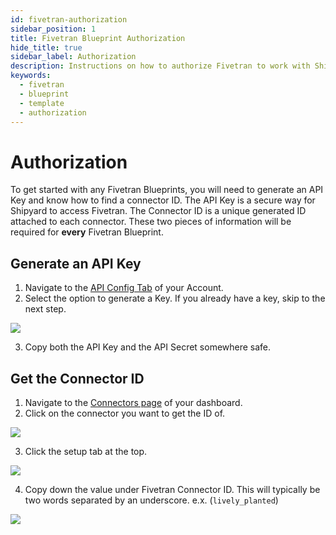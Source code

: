 ```yaml
---
id: fivetran-authorization
sidebar_position: 1
title: Fivetran Blueprint Authorization
hide_title: true
sidebar_label: Authorization
description: Instructions on how to authorize Fivetran to work with Shipyard's low-code Fivetran templates.
keywords:
  - fivetran
  - blueprint
  - template
  - authorization
---
```


#  Authorization

To get started with any Fivetran Blueprints, you will need to generate an API Key and know how to find a connector ID. The API Key is a secure way for Shipyard to access Fivetran. The Connector ID is a unique generated ID attached to each connector. These two pieces of information will be required for **every** Fivetran Blueprint.

## Generate an API Key

1. Navigate to the [API Config Tab](https://fivetran.com/dashboard/user/api-config) of your Account.
2. Select the option to generate a Key. If you already have a key, skip to the next step.

![](https://cdn.sanity.io/images/2xyydva6/production/a069c766b60b3b9787701b098f0360cf17050172-779x216.png?w=450)

3. Copy both the API Key and the API Secret somewhere safe.

## Get the Connector ID
1. Navigate to the [Connectors page](https://fivetran.com/dashboard/connectors) of your dashboard.
2. Click on the connector you want to get the ID of.

![](https://cdn.sanity.io/images/2xyydva6/production/6658431e21fb085e15e97998f98ba8d63e2d5934-2880x1400.png?w=450)

3. Click the setup tab at the top.

![](https://cdn.sanity.io/images/2xyydva6/production/d96560f059f3ffc0c435808e2df67659ec7aa60e-692x216.png?w=450)

4. Copy down the value under Fivetran Connector ID. This will typically be two words separated by an underscore. e.x. (`lively_planted`)

![](https://cdn.sanity.io/images/2xyydva6/production/efb05e63fe19722becb5bd60c416df4a3822633b-1556x414.png?w=450)